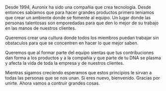 Desde 1994, Auronix ha sido una compañia que crea tecnología. Desde entonces sabíamos que para hacer grandes productos primero teniamos que crear un ambiente donde se fomente al equipo. Un lugar donde las personas talentosas son emporedadas para que den lo mejor de su trabajo en las manos de nuestros clientes.

Queremos crear una cultura donde todos los miembros puedan trabajar sin obstaculos para que se concentren en hacer lo que mejor saben.

Queremos que al formar parte del equipo sientas que tus contribuciones dan forma a los productos y a la compañia y que parte de tu DNA se plasma y afecta la vida de toda la empresa y de nuestros clientes.

Mientras sigamos creciendo esperamos que estos principios le sirvan a todas las personas que se nos unan. Si eres nuevo, bienvenido. Gracias por unirte. Ahora vamos a contruir grandes cosas.
